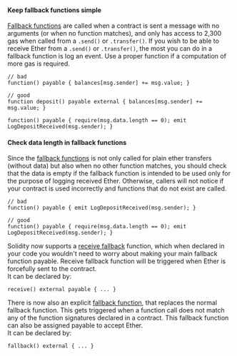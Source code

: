 #### Keep fallback functions simple

[Fallback functions](http://solidity.readthedocs.io/en/latest/contracts.html#fallback-function) are
called when a contract is sent a message with no arguments (or when no function matches), and only
has access to 2,300 gas when called from a `.send()` or `.transfer()`. If you wish to be able to
receive Ether from a `.send()` or `.transfer()`, the most you can do in a fallback function is log
an event. Use a proper function if a computation of more gas is required.

```sol
// bad
function() payable { balances[msg.sender] += msg.value; }

// good
function deposit() payable external { balances[msg.sender] += msg.value; }

function() payable { require(msg.data.length == 0); emit LogDepositReceived(msg.sender); }
```

#### Check data length in fallback functions

Since the
[fallback functions](http://solidity.readthedocs.io/en/latest/contracts.html#fallback-function) is
not only called for plain ether transfers (without data) but also when no other function matches,
you should check that the data is empty if the fallback function is intended to be used only for
the purpose of logging received Ether. Otherwise, callers will not notice if your contract is used
incorrectly and functions that do not exist are called.

```sol
// bad
function() payable { emit LogDepositReceived(msg.sender); }

// good
function() payable { require(msg.data.length == 0); emit LogDepositReceived(msg.sender); }
```
Solidity now supports a [receive fallback](https://docs.soliditylang.org/en/v0.8.14/contracts.html#receive-ether-function) 
function, which when declared in your code you wouldn't need to worry about making your main fallback function payable.
Receive fallback function will be triggered when Ether is forcefully sent to the contract.<br/>
It can be declared by:
```
receive() external payable { ... }
```

There is now also an explicit [fallback function](https://docs.soliditylang.org/en/v0.8.14/contracts.html#fallback-function), 
that replaces the normal fallback function.
This gets triggered when a function call does not match any of the function signatures declared in a contract.
This fallback function can also be assigned payable to accept Ether.<br/>
It can be declared by:
```
fallback() external { ... }
```






